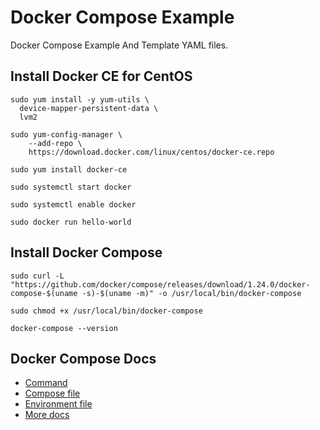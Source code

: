 # Docker Compose Example
Docker Compose Example And Template YAML files.

## Install Docker CE for CentOS

```shell
sudo yum install -y yum-utils \
  device-mapper-persistent-data \
  lvm2

sudo yum-config-manager \
    --add-repo \
    https://download.docker.com/linux/centos/docker-ce.repo
  
sudo yum install docker-ce

sudo systemctl start docker

sudo systemctl enable docker

sudo docker run hello-world
```

## Install Docker Compose

```shell
sudo curl -L "https://github.com/docker/compose/releases/download/1.24.0/docker-compose-$(uname -s)-$(uname -m)" -o /usr/local/bin/docker-compose

sudo chmod +x /usr/local/bin/docker-compose

docker-compose --version
```

## Docker Compose Docs

- [Command](https://github.com/docker/docker.github.io/blob/master/compose/reference/overview.md)
- [Compose file](https://github.com/docker/docker.github.io/blob/master/compose/compose-file/index.md)
- [Environment file](https://github.com/docker/docker.github.io/blob/master/compose/env-file.md)
- [More docs](https://github.com/docker/docker.github.io/tree/master/compose)